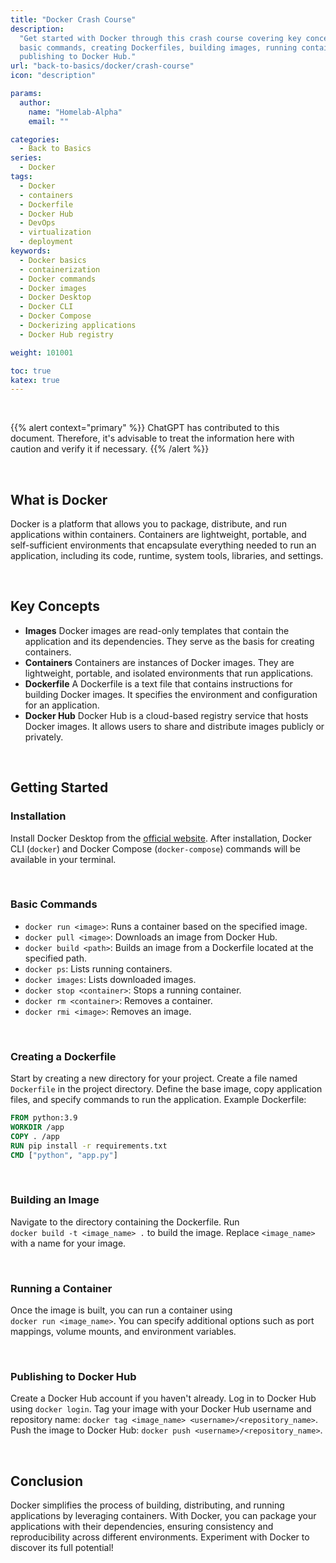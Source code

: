 ```yaml
---
title: "Docker Crash Course"
description:
  "Get started with Docker through this crash course covering key concepts,
  basic commands, creating Dockerfiles, building images, running containers, and
  publishing to Docker Hub."
url: "back-to-basics/docker/crash-course"
icon: "description"

params:
  author:
    name: "Homelab-Alpha"
    email: ""

categories:
  - Back to Basics
series:
  - Docker
tags:
  - Docker
  - containers
  - Dockerfile
  - Docker Hub
  - DevOps
  - virtualization
  - deployment
keywords:
  - Docker basics
  - containerization
  - Docker commands
  - Docker images
  - Docker Desktop
  - Docker CLI
  - Docker Compose
  - Dockerizing applications
  - Docker Hub registry

weight: 101001

toc: true
katex: true
---
```


<br />

{{% alert context="primary" %}}
ChatGPT has contributed to this document. Therefore, it's advisable to treat the
information here with caution and verify it if necessary. {{% /alert %}}

<br />

## What is Docker

Docker is a platform that allows you to package, distribute, and run
applications within containers. Containers are lightweight, portable, and
self-sufficient environments that encapsulate everything needed to run an
application, including its code, runtime, system tools, libraries, and settings.

<br />

## Key Concepts

- **Images** Docker images are read-only templates that contain the application
  and its dependencies. They serve as the basis for creating containers.
- **Containers** Containers are instances of Docker images. They are
  lightweight, portable, and isolated environments that run applications.
- **Dockerfile** A Dockerfile is a text file that contains instructions for
  building Docker images. It specifies the environment and configuration for an
  application.
- **Docker Hub** Docker Hub is a cloud-based registry service that hosts Docker
  images. It allows users to share and distribute images publicly or privately.

<br />

## Getting Started

### Installation

Install Docker Desktop from the [official website]. After installation, Docker
CLI (`docker`) and Docker Compose (`docker-compose`) commands will be available
in your terminal.

<br />

### Basic Commands

- `docker run <image>`: Runs a container based on the specified image.
- `docker pull <image>`: Downloads an image from Docker Hub.
- `docker build <path>`: Builds an image from a Dockerfile located at the
  specified path.
- `docker ps`: Lists running containers.
- `docker images`: Lists downloaded images.
- `docker stop <container>`: Stops a running container.
- `docker rm <container>`: Removes a container.
- `docker rmi <image>`: Removes an image.

<br />

### Creating a Dockerfile

Start by creating a new directory for your project. Create a file named
`Dockerfile` in the project directory. Define the base image, copy application
files, and specify commands to run the application. Example Dockerfile:

```Dockerfile
FROM python:3.9
WORKDIR /app
COPY . /app
RUN pip install -r requirements.txt
CMD ["python", "app.py"]
```

<br />

### Building an Image

Navigate to the directory containing the Dockerfile. Run\
`docker build -t <image_name> .` to build the image. Replace `<image_name>` with
a name for your image.

<br />

### Running a Container

Once the image is built, you can run a container using\
`docker run <image_name>`. You can specify additional options such as port
mappings, volume mounts, and environment variables.

<br />

### Publishing to Docker Hub

Create a Docker Hub account if you haven't already. Log in to Docker Hub using
`docker login`. Tag your image with your Docker Hub username and repository
name: `docker tag <image_name> <username>/<repository_name>`. Push the image to
Docker Hub: `docker push <username>/<repository_name>`.

<br />

## Conclusion

Docker simplifies the process of building, distributing, and running
applications by leveraging containers. With Docker, you can package your
applications with their dependencies, ensuring consistency and reproducibility
across different environments. Experiment with Docker to discover its full
potential!

[official website]: https://www.docker.com/products/docker-desktop
